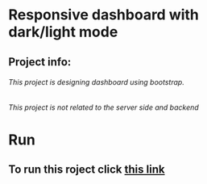 # Responsive dashboard with dark/light mode
## Project info:
###### This project is designing dashboard using bootstrap.
###### This project is not related to the server side and backend

# Run
## To run this roject click [this link](https://saeid-gholami.github.io/Dashboard/)
